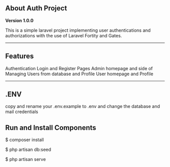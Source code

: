 ## About Auth Project

**Version 1.0.0** 

This is a simple laravel project implementing user authentications and authorizations with the use of Laravel Fortity and Gates.

---

## Features

Authentication Login and Register Pages
Admin homepage and side of Managing Users from database and Profile
User homepage and Profile

---

## .ENV

copy and rename your .env.example to .env and change the database and mail credentials

## Run and Install Components

$ composer install

$ php artisan db:seed

$ php artisan serve

